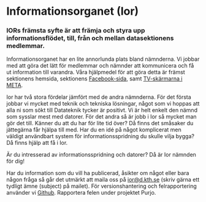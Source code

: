 # Informationsorganet (Ior)

### IORs främsta syfte är att främja och styra upp informationsflödet, till, från och mellan datasektionens medlemmar.

Informationsorganet har en lite annorlunda plats bland nämnderna. Vi jobbar med att göra det lätt för medlemmar och nämnder att kommunicera och få ut information till varandra. Våra hjälpmedel för att göra detta är främst sektionens hemsida, sektionens [Facebook-sida](https://www.facebook.com/Konglig-Datasektionen-157441677611103), samt [TV-skärmarna i META](https://tv.datasektionen.se/).

Ior har två stora fördelar jämfört med de andra nämnderna. För det första jobbar vi mycket med teknik och tekniska lösningar, något som vi hoppas att alla ni som sökt till Datateknik tycker är positivt. Vi är helt enkelt den nämnd som sysslar mest med datorer. För det andra så är jobb i Ior så mycket man gör det till. Känner du att du har för lite tid över? Då finns det småsaker du jättegärna får hjälpa till med. Har du en idé på något komplicerat men väldigt användbart system för informationsspridning du skulle vilja bygga? Då finns hjälp att få i Ior.

Är du intresserad av informationsspridning och datorer? Då är Ior nämnden för dig!

Har du information som du vill ha publicerad, åsikter om något eller bara någon fråga så går det utmärkt att maila oss på ior@d.kth.se (skriv gärna ett tydligt ämne (subject) på mailet). För versionshantering och felrapportering använder vi [Github](https://github.com/datasektionen). Rapportera felen under projektet Purjo.
